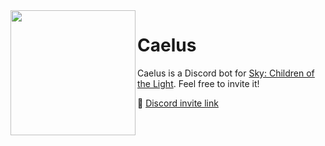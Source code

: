 <img src="https://user-images.githubusercontent.com/33201955/215259571-2a7617c5-3012-4d0b-86bf-1839d8d8be0c.png" width=200 align=left>

# Caelus

Caelus is a Discord bot for [Sky: Children of the Light](https://www.thatskygame.com/). Feel free to invite it!

🔗 [Discord invite link](https://discord.com/api/oauth2/authorize?client_id=982740693070012506&permissions=268569600&scope=applications.commands%20bot)
